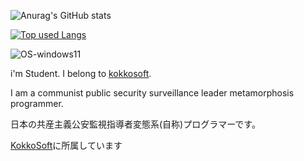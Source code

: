 ![Anurag's GitHub stats](https://github-readme-stats.vercel.app/api?username=hatane-rgb&show_icons=true&theme=radical)

[![Top used Langs](https://github-readme-stats.vercel.app/api/top-langs/?username=hatane-rgb&layout=compact&theme=tokyonight)](https://github.com/hatane-rgb/)

![OS-windows11](https://img.shields.io/badge/OS-windows11-White)

i'm Student.
I belong to [kokkosoft](https://kokkosoft.github.io/).

I am a communist public security surveillance leader metamorphosis programmer.

日本の共産主義公安監視指導者変態系(自称)プログラマーです。

[KokkoSoft](https://kokkosoft.github.io/)に所属しています
